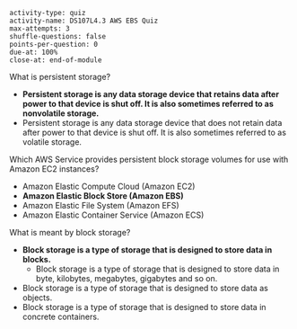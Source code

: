 ```c-lms
activity-type: quiz
activity-name: DS107L4.3 AWS EBS Quiz
max-attempts: 3
shuffle-questions: false
points-per-question: 0
due-at: 100%
close-at: end-of-module
```

What is persistent storage?
- **Persistent storage is any data storage device that retains data after power to that device is shut off. It is also sometimes referred to as nonvolatile storage.**
- Persistent storage is any data storage device that does not retain data after power to that device is shut off. It is also sometimes referred to as volatile storage.

Which AWS Service provides persistent block storage volumes for use with Amazon EC2 instances?
- Amazon Elastic Compute Cloud (Amazon EC2)
- **Amazon Elastic Block Store (Amazon EBS)**
- Amazon Elastic File System (Amazon EFS)
- Amazon Elastic Container Service (Amazon ECS)

What is meant by block storage?
- **Block storage is a type of storage that is designed to store data in blocks.**
    * Block storage is a type of storage that is designed to store data in byte, kilobytes, megabytes, gigabytes and so on.
- Block storage is a type of storage that is designed to store data as objects.
- Block storage is a type of storage that is designed to store data in concrete containers.


